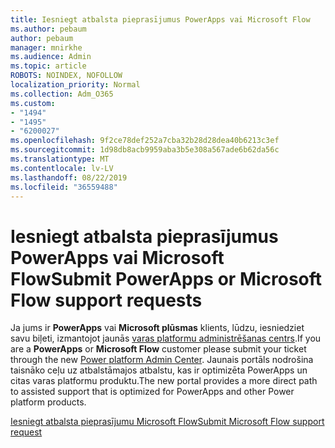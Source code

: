 ```yaml
---
title: Iesniegt atbalsta pieprasījumus PowerApps vai Microsoft Flow
ms.author: pebaum
author: pebaum
manager: mnirkhe
ms.audience: Admin
ms.topic: article
ROBOTS: NOINDEX, NOFOLLOW
localization_priority: Normal
ms.collection: Adm_O365
ms.custom:
- "1494"
- "1495"
- "6200027"
ms.openlocfilehash: 9f2ce78def252a7cba32b28d28dea40b6213c3ef
ms.sourcegitcommit: 1d98db8acb9959aba3b5e308a567ade6b62da56c
ms.translationtype: MT
ms.contentlocale: lv-LV
ms.lasthandoff: 08/22/2019
ms.locfileid: "36559488"
---
```

# <a name="submit-powerapps-or-microsoft-flow-support-requests"></a><span data-ttu-id="42122-102">Iesniegt atbalsta pieprasījumus PowerApps vai Microsoft Flow</span><span class="sxs-lookup"><span data-stu-id="42122-102">Submit PowerApps or Microsoft Flow support requests</span></span>

<span data-ttu-id="42122-103">Ja jums ir **PowerApps** vai **Microsoft plūsmas** klients, lūdzu, iesniedziet savu biļeti, izmantojot jaunās [varas platformu administrēšanas centrs](https://admin.powerplatform.microsoft.com/support?newTicket&product=15819).</span><span class="sxs-lookup"><span data-stu-id="42122-103">If you are a **PowerApps** or **Microsoft Flow** customer please submit your ticket through the new [Power platform Admin Center](https://admin.powerplatform.microsoft.com/support?newTicket&product=15819).</span></span> <span data-ttu-id="42122-104">Jaunais portāls nodrošina taisnāko ceļu uz atbalstāmajos atbalstu, kas ir optimizēta PowerApps un citas varas platformu produktu.</span><span class="sxs-lookup"><span data-stu-id="42122-104">The new portal provides a more direct path to assisted support that is optimized for PowerApps and other Power platform products.</span></span>

[<span data-ttu-id="42122-105">Iesniegt atbalsta pieprasījumu Microsoft Flow</span><span class="sxs-lookup"><span data-stu-id="42122-105">Submit Microsoft Flow support request</span></span>](https://admin.powerplatform.microsoft.com/support?newTicket&product=Flow)